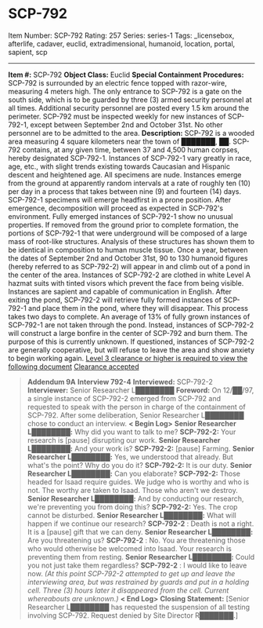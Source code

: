 # SCP-792
Item Number: SCP-792
Rating: 257
Series: series-1
Tags: _licensebox, afterlife, cadaver, euclid, extradimensional, humanoid, location, portal, sapient, scp

---

**Item #:** SCP-792
**Object Class:** Euclid
**Special Containment Procedures:** SCP-792 is surrounded by an electric fence topped with razor-wire, measuring 4 meters high. The only entrance to SCP-792 is a gate on the south side, which is to be guarded by three (3) armed security personnel at all times. Additional security personnel are posted every 1.5 km around the perimeter. SCP-792 must be inspected weekly for new instances of SCP-792-1, except between September 2nd and October 31st. No other personnel are to be admitted to the area.
**Description:** SCP-792 is a wooded area measuring 4 square kilometers near the town of ███████, ██. SCP-792 contains, at any given time, between 37 and 4,500 human corpses, hereby designated SCP-792-1. Instances of SCP-792-1 vary greatly in race, age, etc., with slight trends existing towards Caucasian and Hispanic descent and heightened age. All specimens are nude.
Instances emerge from the ground at apparently random intervals at a rate of roughly ten (10) per day in a process that takes between nine (9) and fourteen (14) days. SCP-792-1 specimens will emerge headfirst in a prone position. After emergence, decomposition will proceed as expected in SCP-792's environment. Fully emerged instances of SCP-792-1 show no unusual properties. If removed from the ground prior to complete formation, the portions of SCP-792-1 that were underground will be composed of a large mass of root-like structures. Analysis of these structures has shown them to be identical in composition to human muscle tissue.
Once a year, between the dates of September 2nd and October 31st, 90 to 130 humanoid figures (hereby referred to as SCP-792-2) will appear in and climb out of a pond in the center of the area. Instances of SCP-792-2 are clothed in white Level A hazmat suits with tinted visors which prevent the face from being visible. Instances are sapient and capable of communication in English. After exiting the pond, SCP-792-2 will retrieve fully formed instances of SCP-792-1 and place them in the pond, where they will disappear. This process takes two days to complete. An average of 13% of fully grown instances of SCP-792-1 are not taken through the pond. Instead, instances of SCP-792-2 will construct a large bonfire in the center of SCP-792 and burn them. The purpose of this is currently unknown. If questioned, instances of SCP-792-2 are generally cooperative, but will refuse to leave the area and show anxiety to begin working again.
[Level 3 clearance or higher is required to view the following document](javascript:;)
[Clearance accepted](javascript:;)
> **Addendum 9A**
> **Interview 792-4**
> **Interviewed:** SCP-792-2
> **Interviewer:** Senior Researcher L████████
> **Foreword:** On 12/██/97, a single instance of SCP-792-2 emerged from SCP-792 and requested to speak with the person in charge of the containment of SCP-792. After some deliberation, Senior Researcher L████████ chose to conduct an interview.
> **< Begin Log>**
> **Senior Researcher L████████:** Why did you want to talk to me?
> **SCP-792-2:** Your research is [pause] disrupting our work.
> **Senior Researcher L████████:** And your work is?
> **SCP-792-2:** [pause] Farming.
> **Senior Researcher L████████:** Yes, we understood that already. But what's the point? Why do you do it?
> **SCP-792-2:** It is our duty.
> **Senior Researcher L████████:** Can you elaborate?
> **SCP-792-2:** Those headed for Isaad require guides. We judge who is worthy and who is not. The worthy are taken to Isaad. Those who aren't we destroy.
> **Senior Researcher L████████:** And by conducting our research, we're preventing you from doing this?
> **SCP-792-2:** Yes. The crop cannot be disturbed.
> **Senior Researcher L████████:** What will happen if we continue our research?
> **SCP-792-2** : Death is not a right. It is a [pause] gift that we can deny.
> **Senior Researcher L████████:** Are you threatening us?
> **SCP-792-2** : No. You are threatening those who would otherwise be welcomed into Isaad. Your research is preventing them from resting.
> **Senior Researcher L████████:** Could you not just take them regardless?
> **SCP-792-2** : I would like to leave now.
> _(At this point SCP-792-2 attempted to get up and leave the interviewing area, but was restrained by guards and put in a holding cell. Three (3) hours later it disappeared from the cell. Current whereabouts are unknown.)_
> **< End Log>**
> **Closing Statement:** [Senior Researcher L████████ has requested the suspension of all testing involving SCP-792. Request denied by Site Director R███████.]